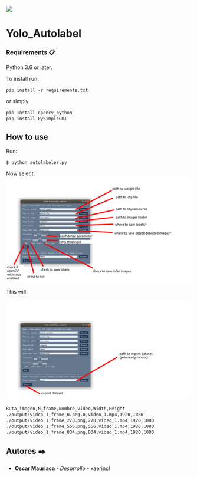 ![](https://user-images.githubusercontent.com/13696193/43165867-fe02e3b2-8f62-11e8-9fd0-cc7c86b11772.png)




# Yolo_Autolabel



### Requirements 📋

Python 3.6 or later.


To install run:

```
pip install -r requirements.txt
```
or simply
```
pip install opencv_python
pip install PySimpleGUI
```

## How to use 

Run:
```
$ python autolabeler.py
```
Now select:
![tutorial_1](/images/img1.png)


This will


![tutorial_2](/images/img3.png)

```
Ruta_imagen,N_frame,Nombre_video,Width,Height
./output/video_1_frame_0.png,0,video_1.mp4,1920,1080
./output/video_1_frame_278.png,278,video_1.mp4,1920,1080
./output/video_1_frame_556.png,556,video_1.mp4,1920,1080
./output/video_1_frame_834.png,834,video_1.mp4,1920,1080
```



## Autores ✒️
* **Oscar Mauriaca** - *Desarrollo* - [xaerincl](https://github.com/xaerincl)
